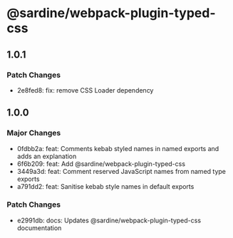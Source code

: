 # @sardine/webpack-plugin-typed-css

## 1.0.1

### Patch Changes

- 2e8fed8: fix: remove CSS Loader dependency

## 1.0.0

### Major Changes

- 0fdbb2a: feat: Comments kebab styled names in named exports and adds an explanation
- 6f6b209: feat: Add @sardine/webpack-plugin-typed-css
- 3449a3d: feat: Comment reserved JavaScript names from named type exports
- a791dd2: feat: Sanitise kebab style names in default exports

### Patch Changes

- e2991db: docs: Updates @sardine/webpack-plugin-typed-css documentation
